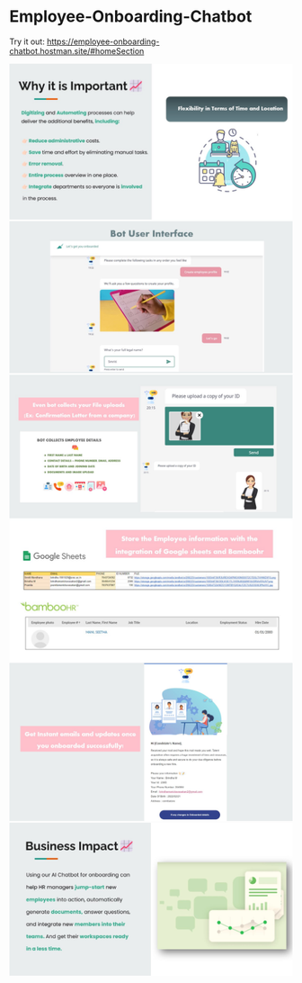 # Employee-Onboarding-Chatbot

Try it out: https://employee-onboarding-chatbot.hostman.site/#homeSection

<img src="https://raw.githubusercontent.com/Brindhamanick/chatbot_email/main/Screenshot%202022-02-17%20030703.jpg"/>

<img src="https://raw.githubusercontent.com/Brindhamanick/chatbot_email/main/Screenshot%202022-02-17%20193915.jpg">
     
  <img src="https://raw.githubusercontent.com/Brindhamanick/chatbot_email/main/Screenshot%202022-02-17%20202146.jpg"/>
    <img src="https://raw.githubusercontent.com/Brindhamanick/chatbot_email/main/Screenshot%202022-02-17%20200420.jpg"  />
     
  <img src="https://raw.githubusercontent.com/Brindhamanick/chatbot_email/main/Screenshot%202022-02-17%20201210.jpg"/>

 <img src="https://raw.githubusercontent.com/Brindhamanick/chatbot_email/main/Screenshot%202022-02-17%20030305.jpg" />
